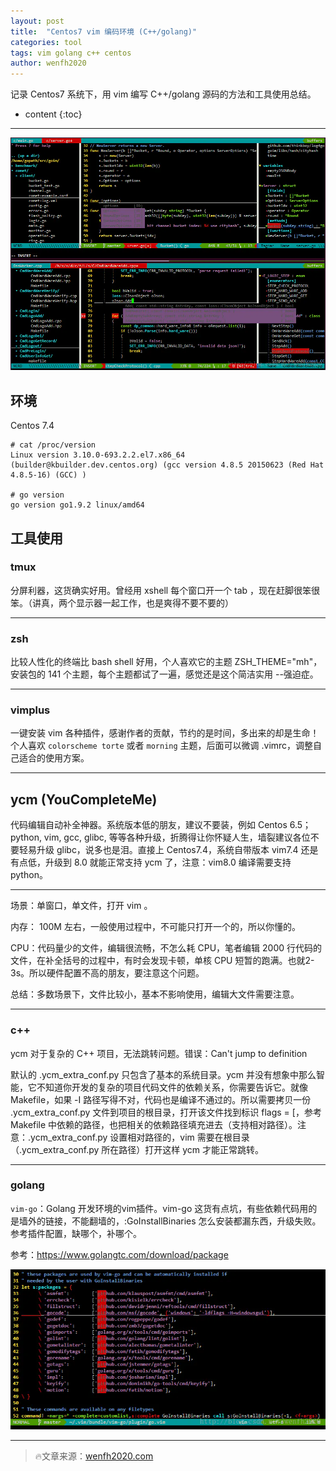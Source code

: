```yaml
---
layout: post
title:  "Centos7 vim 编码环境 (C++/golang)"
categories: tool
tags: vim golang c++ centos
author: wenfh2020
---
```


记录 Centos7 系统下，用 vim 编写 C++/golang 源码的方法和工具使用总结。



* content
{:toc}

---

![效果图](/images/2020-04-22-13-31-34.png)

## 环境

Centos 7.4

```shell
# cat /proc/version
Linux version 3.10.0-693.2.2.el7.x86_64 (builder@kbuilder.dev.centos.org) (gcc version 4.8.5 20150623 (Red Hat 4.8.5-16) (GCC) )

# go version
go version go1.9.2 linux/amd64
```

## 工具使用

### tmux

分屏利器，这货确实好用。曾经用 xshell 每个窗口开一个 tab ，现在赶脚很笨很笨。（讲真，两个显示器一起工作，也是爽得不要不要的）

---

### zsh

比较人性化的终端比 bash shell 好用，个人喜欢它的主题 ZSH_THEME="mh"，安装包的 141 个主题，每个主题都试了一遍，感觉还是这个简洁实用 --强迫症。

---

### vimplus

一键安装 vim 各种插件，感谢作者的贡献，节约的是时间，多出来的却是生命！个人喜欢 `colorscheme torte` 或者 `morning` 主题，后面可以微调 .vimrc，调整自己适合的使用方案。

---

## ycm (YouCompleteMe)

代码编辑自动补全神器。系统版本低的朋友，建议不要装，例如 Centos 6.5； python, vim, gcc, glibc, 等等各种升级，折腾得让你怀疑人生，墙裂建议各位不要轻易升级 glibc，说多也是泪。直接上 Centos7.4，系统自带版本 vim7.4 还是有点低，升级到 8.0 就能正常支持 ycm 了，注意：vim8.0 编译需要支持 python。

---

场景：单窗口，单文件，打开 vim 。

内存： 100M 左右，一般使用过程中，不可能只打开一个的，所以你懂的。

CPU：代码量少的文件，编辑很流畅，不怎么耗 CPU，笔者编辑 2000 行代码的文件，在补全括号的过程中，有时会发现卡顿，单核 CPU 短暂的跑满。也就2-3s。所以硬件配置不高的朋友，要注意这个问题。

总结：多数场景下，文件比较小，基本不影响使用，编辑大文件需要注意。

---

### c++

ycm 对于复杂的 C++ 项目，无法跳转问题。错误：Can't jump to definition

默认的  .ycm_extra_conf.py 只包含了基本的系统目录。ycm 并没有想象中那么智能，它不知道你开发的复杂的项目代码文件的依赖关系，你需要告诉它。就像 Makefile，如果 -I 路径写得不对，代码也是编译不通过的。所以需要拷贝一份 .ycm_extra_conf.py 文件到项目的根目录，打开该文件找到标识 flags = [，参考 Makefile 中依赖的路径，也把相关的依赖路径填充进去（支持相对路径）。注意：.ycm_extra_conf.py 设置相对路径的，vim 需要在根目录（.ycm_extra_conf.py 所在路径）打开这样 ycm 才能正常跳转。

---

### golang

`vim-go`：Golang 开发环境的vim插件。vim-go 这货有点坑，有些依赖代码用的是墙外的链接，不能翻墙的，:GoInstallBinaries 怎么安装都漏东西，升级失败。参考插件配置，缺哪个，补哪个。

参考：https://www.golangtc.com/download/package

![golang 编译依赖配置](/images/2020-04-22-13-30-01.png)

---

> 🔥文章来源：[wenfh2020.com](https://wenfh2020.com/)
